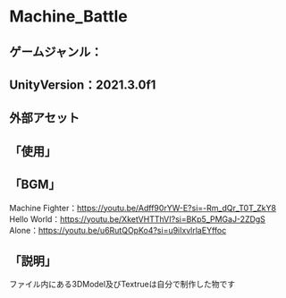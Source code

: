 # Machine_Battle
## ゲームジャンル：  
## UnityVersion：2021.3.0f1  
## 外部アセット  
## 「使用」  
## 「BGM」  
Machine Fighter：https://youtu.be/Adff90rYW-E?si=-Rm_dQr_T0T_ZkY8  
Hello World：https://youtu.be/XketVHTThVI?si=BKp5_PMGaJ-2ZDgS  
Alone：https://youtu.be/u6RutQOpKo4?si=u9iIxvlrlaEYffoc  
## 「説明」

ファイル内にある3DModel及びTextrueは自分で制作した物です
